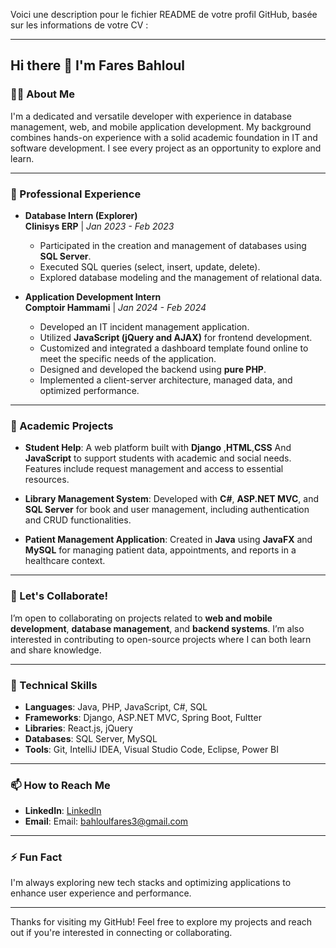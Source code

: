 Voici une description pour le fichier README de votre profil GitHub, basée sur les informations de votre CV :

---

## Hi there 👋 I'm Fares Bahloul

### 👨‍💻 About Me
I'm a dedicated and versatile developer with experience in database management, web, and mobile application development. My background combines hands-on experience with a solid academic foundation in IT and software development. I see every project as an opportunity to explore and learn.

---

### 🔭 Professional Experience

- **Database Intern (Explorer)**  
  **Clinisys ERP** | *Jan 2023 - Feb 2023*  
  - Participated in the creation and management of databases using **SQL Server**.
  - Executed SQL queries (select, insert, update, delete).
  - Explored database modeling and the management of relational data.

- **Application Development Intern**  
  **Comptoir Hammami** | *Jan 2024 - Feb 2024*  
  - Developed an IT incident management application.
  - Utilized **JavaScript (jQuery and AJAX)** for frontend development.
  - Customized and integrated a dashboard template found online to meet the specific needs of the application.
  - Designed and developed the backend using **pure PHP**.
  - Implemented a client-server architecture, managed data, and optimized performance.

---

### 🌱 Academic Projects

- **Student Help**: A web platform built with **Django** ,**HTML**,**CSS** And **JavaScript** to support students with academic and social needs. Features include request management and access to essential resources.

- **Library Management System**: Developed with **C#**, **ASP.NET MVC**, and **SQL Server** for book and user management, including authentication and CRUD functionalities.

- **Patient Management Application**: Created in **Java** using **JavaFX** and **MySQL** for managing patient data, appointments, and reports in a healthcare context.

---

### 👯 Let's Collaborate!
I’m open to collaborating on projects related to **web and mobile development**, **database management**, and **backend systems**. I’m also interested in contributing to open-source projects where I can both learn and share knowledge.

---

### 💬 Technical Skills

- **Languages**: Java, PHP, JavaScript, C#, SQL
- **Frameworks**: Django, ASP.NET MVC, Spring Boot, Fultter
- **Libraries**: React.js, jQuery
- **Databases**: SQL Server, MySQL
- **Tools**: Git, IntelliJ IDEA, Visual Studio Code, Eclipse, Power BI

---

### 📫 How to Reach Me

- **LinkedIn**: [LinkedIn](https://www.linkedin.com/in/fares-bahloul-961315252)
- **Email**: Email: [bahloulfares3@gmail.com](mailto:votre.email@example.com)


---

### ⚡ Fun Fact
I'm always exploring new tech stacks and optimizing applications to enhance user experience and performance.

---

Thanks for visiting my GitHub! Feel free to explore my projects and reach out if you're interested in connecting or collaborating.
